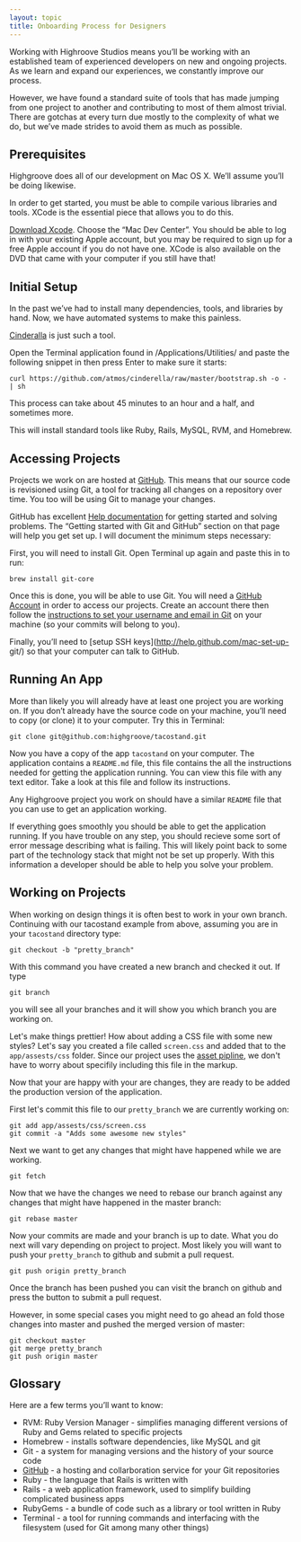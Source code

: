 ```yaml
---
layout: topic
title: Onboarding Process for Designers
---
```


Working with Highroove Studios means you’ll be working with an established
team of experienced developers on new and ongoing projects. As we learn and
expand our experiences, we constantly improve our process.

However, we have found a standard suite of tools that has made jumping from
one project to another and contributing to most of them almost trivial. There
are gotchas at every turn due mostly to the complexity of what we do, but
we’ve made strides to avoid them as much as possible.

## Prerequisites

Highgroove does all of our development on Mac OS X. We’ll assume you’ll be
doing likewise.

In order to get started, you must be able to compile various libraries and
tools. XCode is the essential piece that allows you to do this.

[Download Xcode](https://developer.apple.com/xcode/). Choose the “Mac Dev
Center”. You should be able to log in with your existing Apple account, but
you may be required to sign up for a free Apple account if you do not have
one. XCode is also available on the DVD that came with your computer if you
still have that!

## Initial Setup

In the past we’ve had to install many dependencies, tools, and libraries by
hand. Now, we have automated systems to make this painless.

[Cinderalla](http://www.atmos.org/cinderella/) is just such a tool.

Open the Terminal application found in /Applications/Utilities/ and paste the
following snippet in then press Enter to make sure it starts:

    curl https://github.com/atmos/cinderella/raw/master/bootstrap.sh -o - | sh

This process can take about 45 minutes to an hour and a half, and sometimes
more.

This will install standard tools like Ruby, Rails, MySQL, RVM, and Homebrew.

## Accessing Projects

Projects we work on are hosted at [GitHub](http://github.com). This means that
our source code is revisioned using Git, a tool for tracking all changes on a
repository over time. You too will be using Git to manage your changes.

GitHub has excellent [Help documentation](http://help.github.com/) for getting
started and solving problems. The “Getting started with Git and GitHub”
section on that page will help you get set up. I will document the minimum
steps necessary:

First, you will need to install Git. Open Terminal up again and paste this in
to run:

    brew install git-core

Once this is done, you will be able to use Git. You will need a [GitHub
Account](http://github.com/account) in order to access our projects. Create an
account there then follow the [instructions to set your username and email in
Git](http://help.github.com/set-your-user-name-email-and-github-token/) on
your machine (so your commits will belong to you).

Finally, you’ll need to [setup SSH keys](http://help.github.com/mac-set-up-
git/) so that your computer can talk to GitHub.

## Running An App

More than likely you will already have at least one project you are working
on. If you don’t already have the source code on your machine, you’ll need to
copy (or clone) it to your computer. Try this in Terminal:

    git clone git@github.com:highgroove/tacostand.git

Now you have a copy of the app `tacostand` on your computer. The application contains a `README.md`
file, this file contains the all the instructions needed for getting the application running. You can view this file with any text editor. Take a look at this file and follow its instructions.

Any Highgroove project you work on should have a similar `README` file that you can use to get an application working.

If everything goes smoothly you should be able to get the application running. If you have trouble on any step, you should recieve some sort of error message describing what is failing. This will likely point back to some part of the technology stack that might not be set up properly. With this information a developer should be able to help you
solve your problem.

## Working on Projects

When working on design things it is often best to work in your own branch. Continuing with our tacostand example from above, assuming you are in your `tacostand` directory type:

    git checkout -b "pretty_branch"

With this command you have created a new branch and checked it out. If type 

    git branch

you will see all your branches and it will show you which branch you are working on.

Let's make things prettier! How about adding a CSS file with some new styles? Let's say you created a file called `screen.css` and added that to the `app/assests/css` folder. Since our project uses the [asset pipline](http://guides.rubyonrails.org/asset_pipeline.html), we don't have to worry about specifily including this file in the markup.

Now that your are happy with your are changes, they are ready to be added the production version of the application.

First let's commit this file to our `pretty_branch` we are currently working on:
  
    git add app/assests/css/screen.css
    git commit -a "Adds some awesome new styles"

Next we want to get any changes that might have happened while we are working.

    git fetch

Now that we have the changes we need to rebase our branch against any changes that might have happened in the master branch:

    git rebase master

Now your commits are made and your branch is up to date. What you do next will vary depending on project to project. Most likely you will want to push your `pretty_branch` to github and submit a pull request.

    git push origin pretty_branch

Once the branch has been pushed you can visit the branch on github and press the button to submit a pull request.

However, in some special cases you might need to go ahead an fold those changes into master and pushed the merged version of master:

    git checkout master
    git merge pretty_branch
    git push origin master

## Glossary

Here are a few terms you’ll want to know:

* RVM: Ruby Version Manager - simplifies managing different versions of Ruby and Gems related to specific projects
* Homebrew - installs software dependencies, like MySQL and git
* Git - a system for managing versions and the history of your source code
* [GitHub](http://github.com) - a hosting and collarboration service for your Git repositories
* Ruby - the language that Rails is written with
* Rails - a web application framework, used to simplify building complicated business apps
* RubyGems - a bundle of code such as a library or tool written in Ruby
* Terminal - a tool for running commands and interfacing with the filesystem (used for Git among many other things)
